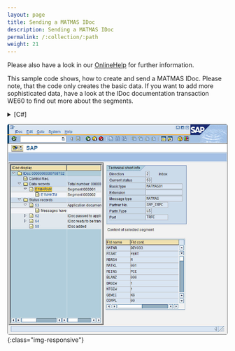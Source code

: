 ```yaml
---
layout: page
title: Sending a MATMAS IDoc
description: Sending a MATMAS IDoc
permalink: /:collection/:path
weight: 21
---
```


Please also have a look in our [OnlineHelp](https://help.theobald-software.com/en/) for further information.

This sample code shows, how to create and send a MATMAS IDoc.
Please note, that the code only creates the basic data. If you want to add more sophisticated data, have a look at the IDoc documentation transaction WE60 to find out more about the segments.

<details>
<summary>[C#]</summary>
{% highlight csharp %}
R3Connection con = new R3Connection("SAPServer",00,"SAPUser","Password","EN","800");
con.Open(false);
  
ERPConnect.Idocs.Idoc id = con.CreateEmptyIdoc("MATMAS01","");
  
// Fill header data
id.SNDPRN = "SMP_ERPC";
id.SNDPRT = "LS";
id.SNDPOR = "TRFC";
id.RCVPRN = "T90CLNT090";
id.RCVPRT = "LS";
id.MESTYP = "MATMAS";
  
// Fill basic data
ERPConnect.Idocs.IdocSegment e1maram = id.CreateSegment("E1MARAM");
e1maram.Fields["MATNR"].FieldValue = "DEV003"; // Material Number
e1maram.Fields["MTART"].FieldValue = "FERT"; // Material Type
e1maram.Fields["MATKL"].FieldValue = "001"; //  Material Group
e1maram.Fields["MEINS"].FieldValue = "PCE"; // Base Unit of Measure
e1maram.Fields["MBRSH"].FieldValue = "M"; // Industry sector
e1maram.Fields["BRGEW"].FieldValue = "1"; // Gross Weight
e1maram.Fields["NTGEW"].FieldValue = "1"; // Net Weight
e1maram.Fields["GEWEI"].FieldValue = "KG"; // Weight Unit
  
id.Segments.Add(e1maram);
  
// Fill text data
ERPConnect.Idocs.IdocSegment e1maktm = id.CreateSegment("E1MAKTM");
e1maktm.Fields["SPRAS"].FieldValue = "E"; // Language Key
e1maktm.Fields["MAKTX"].FieldValue = "my Article"; // Description Text
  
e1maram.ChildSegments.Add(e1maktm);
  
// Send IDoc
id.Send();
  
  
Console.WriteLine("Ready..");
Console.ReadLine();
{% endhighlight %}
</details>

![MatmasSend](/img/contents/MatmasSend.jpg){:class="img-responsive"}


